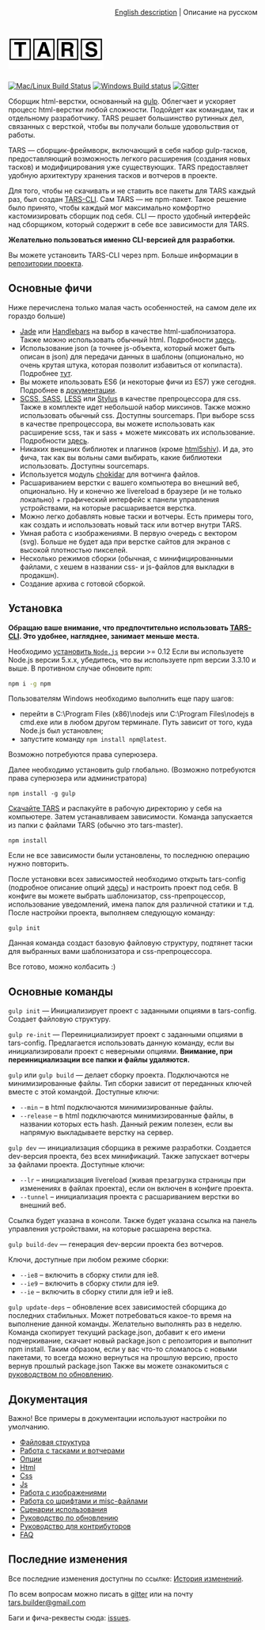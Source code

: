 <p align="right">
<a href="README.md">English description</a> | Описание на русском
</p>

# ![Tars](https://raw.githubusercontent.com/artem-malko/artwork/master/tars/logo.png)

[![Mac/Linux Build Status](https://img.shields.io/travis/tars/tars/master.svg?label=Mac%20OSX%20%26%20Linux&style=flat-square)](https://travis-ci.org/tars/tars) [![Windows Build status](https://img.shields.io/appveyor/ci/artem-malko/tars/master.svg?label=Windows&style=flat-square)](https://ci.appveyor.com/project/artem-malko/tars/branch/master) [![Gitter](https://badges.gitter.im/Join%20Chat.svg?style=flat-square)](https://gitter.im/2gis/tars?utm_source=badge&utm_medium=badge&utm_campaign=pr-badge)

Сборщик html-верстки, основанный на [gulp](http://gulpjs.com/). Облегчает и ускоряет процесс html-верстки любой сложности.
Подойдет как командам, так и отдельному разработчику. TARS решает большинство рутинных дел, связанных с версткой, чтобы вы получали больше удовольствия от работы.

TARS — сборщик-фреймворк, включающий в себя набор gulp-тасков, предоставляющий возможность легкого расширения (создания новых тасков) и модифицирования уже существующих.
TARS предоставляет удобную архитектуру хранения тасков и вотчеров в проекте.

Для того, чтобы не скачивать и не ставить все пакеты для TARS каждый раз, был создан [TARS-CLI](https://github.com/tars/tars-cli). Сам TARS — не npm-пакет. Такое решение было принято, чтобы каждый мог максимально комфортно кастомизировать сборщик под себя. CLI — просто удобный интерфейс над сборщиком, который содержит в себе все зависимости для TARS.

**Желательно пользоваться именно CLI-версией для разработки.**

Вы можете установить TARS-CLI через npm. Больше информации в [репозитории проекта](https://github.com/tars/tars-cli).


## Основные фичи

Ниже перечислена только малая часть особенностей, на самом деле их гораздо больше)

* [Jade](http://jade-lang.com/) или [Handlebars](http://handlebarsjs.com/) на выбор в качестве html-шаблонизатора. Также можно использовать обычный html. Подробности [здесь](/docs/ru/html-processing.md).
* Использование json (а точнее js-объекта, который может быть описан в json) для передачи данных в шаблоны (опционально, но очень крутая штука, которая позволит избавиться от копипаста). Подробнее [тут](/docs/ru/html-processing.md#%D0%A0%D0%B0%D0%B1%D0%BE%D1%82%D0%B0-%D1%81-%D0%BC%D0%BE%D0%B4%D1%83%D0%BB%D1%8F%D0%BC%D0%B8-%D0%B8-%D0%B4%D0%B0%D0%BD%D0%BD%D1%8B%D0%BC%D0%B8-%D0%B2-handlebars).
* Вы можете ипользовать ES6 (и некоторые фичи из ES7) уже сегодня. Подробнее в [документации](/docs/ru/js-processing.md).
* [SCSS, SASS](http://sass-lang.com/), [LESS](http://www.lesscss.ru/) или [Stylus](http://learnboost.github.io/stylus/) в качестве препроцессора для css. Также в комплекте идет небольшой набор миксинов. Также можно использовать обычный css. Доступны sourcemaps. При выборе scss в качестве препроцессора, вы можете использовать как расширение scss, так и sass + можете миксовать их использование. Подробности [здесь](/docs/ru/css-processing.md).
* Никаких внешних библиотек и плагинов (кроме [html5shiv](https://ru.wikipedia.org/wiki/Html5_Shiv)). И да, это фича, так как вы вольны сами выбирать, какие библиотеки использовать. Доступны sourcemaps.
* Используется модуль [chokidar](https://github.com/paulmillr/chokidar) для вотчинга файлов.
* Расшариванием верстки с вашего компьютера во внешний веб, опционально. Ну и конечно же livereload в браузере (и не только локально) + графический интерфейс к панели управления устройствами, на которые расшаривается верстка.
* Можно легко добавлять новые таски и вотчеры. Есть примеры того, как создать и использовать новый таск или вотчер внутри TARS.
* Умная работа с изображениями. В первую очередь с вектором (svg). Больше не будет ада при верстке сайтов для экранов с высокой плотностью пикселей.
* Несколько режимов сборки (обычная, с минифицированными файлами, с хешем в названии css- и js-файлов для выкладки в продакшн).
* Создание архива с готовой сборкой.


## Установка

**Обращаю ваше внимание, что предпочтительно использовать [TARS-CLI](https://github.com/tars/tars-cli). Это удобнее, нагляднее, занимает меньше места.**

Необходимо [установить `Node.js`](http://nodejs.org/) версии >= 0.12 Если вы используете Node.js версии 5.x.x, убедитесь, что вы используете npm версии 3.3.10 и выше. В противном случае обновите npm:

```bash
npm i -g npm
```

Пользователям Windows необходимо выполнить еще пару шагов:

* перейти в C:\Program Files (x86)\nodejs или C:\Program Files\nodejs в cmd.exe или в любом другом терминале. Путь зависит от того, куда Node.js был установлен;
* запустите команду `npm install npm@latest`.

Возможно потребуются права суперюзера.

Далее необходимо установить gulp глобально. (Возможно потребуются права суперюзера или администратора)

```shell
npm install -g gulp
```

[Скачайте TARS](../../../tars/archive/master.zip) и распакуйте в рабочую директорию у себя на компьютере.
Затем устанавливаем зависимости. Команда запускается из папки с файлами TARS (обычно это tars-master).

```shell
npm install
```

Если не все зависимости были установлены, то последнюю операцию нужно повторить.

После установки всех зависимостей необходимо открыть tars-config (подробное описание опций [здесь](/docs/ru/options.md)) и настроить проект под себя.
В конфиге вы можете выбрать шаблонизатор, css-препроцессор, использование уведомлений, имена папок для различной статики и т.д.
После настройки проекта, выполняем следующую команду:

```shell
gulp init
```

Данная команда создаст базовую файловую структуру, подтянет таски для выбранных вами шаблонизатора и css-препроцессора.

Все готово, можно колбасить :)


## Основные команды

`gulp init` — Инициализирует проект с заданными опциями в tars-config. Создает файловую структуру.

`gulp re-init` — Переинициализирует проект с заданными опциями в tars-config. Предлагается использовать данную команду, если вы инициализировали проект с неверными опциями. **Внимание, при переинициализации все папки и файлы удаляются.**

`gulp` или `gulp build` — делает сборку проекта. Подключаются не минимизированные файлы. Тип сборки зависит от переданных ключей вместе с этой командой. Доступные ключи:

* `--min` – в html подключаются минимизированные файлы.
* `--release` – в html подключаются минимизированные файлы, в названии которых есть hash. Данный режим полезен, если вы напрямую выкладываете верстку на сервер. 

`gulp dev` — инициализация сборщика в режиме разработки. Создается dev-версия проекта, без всех минификаций. Также запускает вотчеры за файлами проекта. Доступные ключи:

* `--lr` – инициализация livereload (живая презагрузка страницы при изменениях в файлах проекта), если он включен в конфиге проекта.
* `--tunnel` – инициализация проекта с расшариванием верстки во внешний веб.

Ссылка будет указана в консоли. Также будет указана ссылка на панель управления устройствами, на которые расшарена верстка.

`gulp build-dev` — генерация dev-версии проекта без вотчеров.

Ключи, доступные при любом режиме сборки:

* `--ie8` – включить в сборку стили для ie8.
* `--ie9` – включить в сборку стили для ie9.
* `--ie` – включить в сборку стили для ie9 и ie8.

`gulp update-deps` – обновление всех зависимостей сборщика до последних стабильных. Может потребоваться какое-то время на выполнение данной команды. Желательно выполнять раз в неделю. Команда скопирует текущий package.json, добавит к его имени подчеркивание, скачает новый package.json с репозитория и выполнит npm install. Таким образом, если у вас что-то сломалось с новыми пакетами, то всегда можно вернуться на прошлую версию, просто вернув прошлый package.json
Также вы можете ознакомиться с [руководством по обновлению](/docs/ru/update-guide.md).


## Документация

Важно! Все примеры в документации используют настройки по умолчанию.

* [Файловая структура](/docs/ru/file-structure.md)
* [Работа с тасками и вотчерами](/docs/ru/tasks-workflow.md)
* [Опции](/docs/ru/options.md)
* [Html](/docs/ru/html-processing.md)
* [Css](/docs/ru/css-processing.md)
* [Js](/docs/ru/js-processing.md)
* [Работа с изображениями](/docs/ru/images-processing.md)
* [Работа со шрифтами и misc-файлами](/docs/ru/fonts-and-misc.md)
* [Сценарии использования](/docs/ru/scenarios.md)
* [Руководство по обновлению](/docs/ru/update-guide.md)
* [Руководство для контрибуторов](/docs/ru/for-contributors.md)
* [FAQ](/docs/ru/faq.md)


## Последние изменения

Все последние изменения доступны по ссылке: [История изменений](/docs/ru/changelog.md).

По всем вопросам можно писать в [gitter](https://gitter.im/2gis/tars?utm_source=badge&utm_medium=badge&utm_campaign=pr-badge) или на почту [tars.builder@gmail.com](mailto:tars.builder@gmail.com)

Баги и фича-реквесты сюда: [issues](https://github.com/2gis/tars/issues/new).
